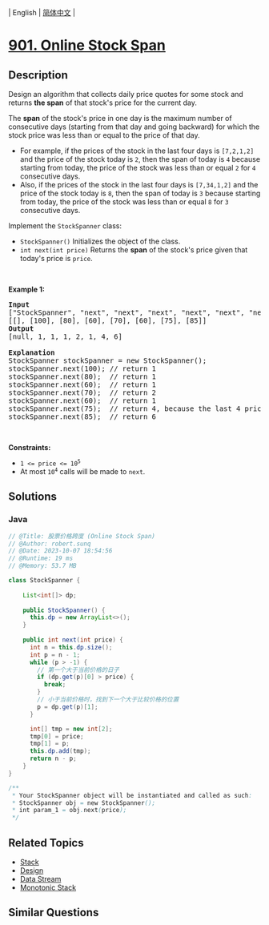 
| English | [简体中文](README.md) |

# [901. Online Stock Span](https://leetcode.cn//problems/online-stock-span/)

## Description

<p>Design an algorithm that collects daily price quotes for some stock and returns <strong>the span</strong> of that stock&#39;s price for the current day.</p>

<p>The <strong>span</strong> of the stock&#39;s price in one day is the maximum number of consecutive days (starting from that day and going backward) for which the stock price was less than or equal to the price of that day.</p>

<ul>
	<li>For example, if the prices of the stock in the last four days is <code>[7,2,1,2]</code> and the price of the stock today is <code>2</code>, then the span of today is <code>4</code> because starting from today, the price of the stock was less than or equal <code>2</code> for <code>4</code> consecutive days.</li>
	<li>Also, if the prices of the stock in the last four days is <code>[7,34,1,2]</code> and the price of the stock today is <code>8</code>, then the span of today is <code>3</code> because starting from today, the price of the stock was less than or equal <code>8</code> for <code>3</code> consecutive days.</li>
</ul>

<p>Implement the <code>StockSpanner</code> class:</p>

<ul>
	<li><code>StockSpanner()</code> Initializes the object of the class.</li>
	<li><code>int next(int price)</code> Returns the <strong>span</strong> of the stock&#39;s price given that today&#39;s price is <code>price</code>.</li>
</ul>

<p>&nbsp;</p>
<p><strong class="example">Example 1:</strong></p>

<pre>
<strong>Input</strong>
[&quot;StockSpanner&quot;, &quot;next&quot;, &quot;next&quot;, &quot;next&quot;, &quot;next&quot;, &quot;next&quot;, &quot;next&quot;, &quot;next&quot;]
[[], [100], [80], [60], [70], [60], [75], [85]]
<strong>Output</strong>
[null, 1, 1, 1, 2, 1, 4, 6]

<strong>Explanation</strong>
StockSpanner stockSpanner = new StockSpanner();
stockSpanner.next(100); // return 1
stockSpanner.next(80);  // return 1
stockSpanner.next(60);  // return 1
stockSpanner.next(70);  // return 2
stockSpanner.next(60);  // return 1
stockSpanner.next(75);  // return 4, because the last 4 prices (including today&#39;s price of 75) were less than or equal to today&#39;s price.
stockSpanner.next(85);  // return 6
</pre>

<p>&nbsp;</p>
<p><strong>Constraints:</strong></p>

<ul>
	<li><code>1 &lt;= price &lt;= 10<sup>5</sup></code></li>
	<li>At most <code>10<sup>4</sup></code> calls will be made to <code>next</code>.</li>
</ul>


## Solutions


### Java

```Java
// @Title: 股票价格跨度 (Online Stock Span)
// @Author: robert.sunq
// @Date: 2023-10-07 18:54:56
// @Runtime: 19 ms
// @Memory: 53.7 MB

class StockSpanner {
    
    List<int[]> dp;
    
    public StockSpanner() {
      this.dp = new ArrayList<>();
    }
    
    public int next(int price) {
      int n = this.dp.size();
      int p = n - 1;
      while (p > -1) {
        // 第一个大于当前价格的日子
        if (dp.get(p)[0] > price) {
          break;
        }
        // 小于当前价格时，找到下一个大于比较价格的位置
        p = dp.get(p)[1];
      }

      int[] tmp = new int[2];
      tmp[0] = price;
      tmp[1] = p;
      this.dp.add(tmp);
      return n - p;
    }
}

/**
 * Your StockSpanner object will be instantiated and called as such:
 * StockSpanner obj = new StockSpanner();
 * int param_1 = obj.next(price);
 */
```



## Related Topics

- [Stack](https://leetcode.cn//tag/stack)
- [Design](https://leetcode.cn//tag/design)
- [Data Stream](https://leetcode.cn//tag/data-stream)
- [Monotonic Stack](https://leetcode.cn//tag/monotonic-stack)

## Similar Questions


